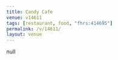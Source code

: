 ```yaml
---
title: Candy Cafe
venue: v14611
tags: [restaurant, food, "fhrs:414695"]
permalink: /v/14611/
layout: venue
---
```

null